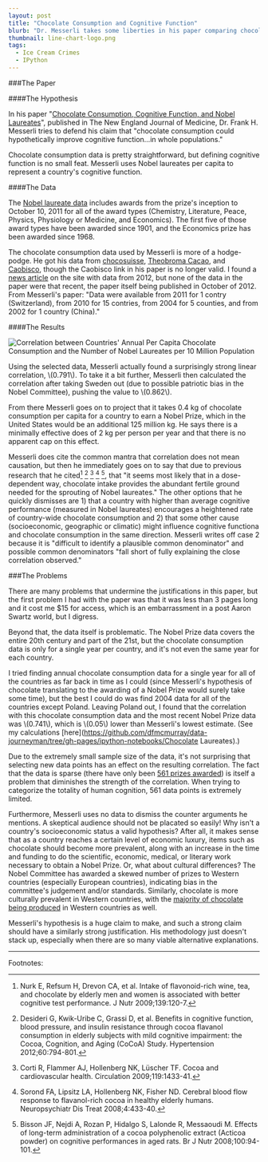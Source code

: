```yaml
---
layout: post
title: "Chocolate Consumption and Cognitive Function"
blurb: "Dr. Messerli takes some liberties in his paper comparing chocolate consumption to cognitive abilities and reaches a dubious conclusion."
thumbnail: line-chart-logo.png
tags: 
  - Ice Cream Crimes
  - IPython
---
```


###The Paper

####The Hypothesis

In his paper "[Chocolate Consumption, Cognitive Function, and Nobel Laureates](http://www.nejm.org/doi/full/10.1056/NEJMon1211064)", published in The New England Journal of Medicine, Dr. Frank H. Messerli tries to defend his claim that "chocolate consumption could hypothetically improve cognitive function...in whole populations." 

Chocolate consumption data is pretty straightforward, but defining cognitive function is no small feat. Messerli uses Nobel laureates per capita to represent a country's cognitive function.

####The Data

The [Nobel laureate data](http://en.wikipedia.org/wiki/List_of_countries_by_Nobel_laureates_per_capita) includes awards from the prize's inception to October 10, 2011 for all of the award types (Chemistry, Literature, Peace, Physics, Physiology or Medicine, and Economics). The first five of those award types have been awarded since 1901, and the Economics prize has been awarded since 1968.

The chocolate consumption data used by Messerli is more of a hodge-podge. He got his data from [chocosuisse](http://www.chocosuisse.ch/chocosuisse/en/home), [Theobroma Cacao](http://www.theobroma-cacao.de/wissen/wirtschaft/international/konsum), and [Caobisco](http://caobisco.eu/), though the Caobisco link in his paper is no longer valid. I found a [news article](http://www.confectionerynews.com/Markets/Interactive-Map-Top-20-chocolate-consuming-nations-of-2012) on the site with data from 2012, but none of the data in the paper were that recent, the paper itself being published in October of 2012. From Messerli's paper: "Data were available from 2011 for 1 contry (Switzerland), from 2010 for 15 contries, from 2004 for 5 counties, and from 2002 for 1 country (China)."

####The Results

<img class="full-size" alt="Correlation between Countries' Annual Per Capita Chocolate Consumption and the Number of Nobel Laureates per 10 Million Population" src="/img/chocolate-consumption-vs-nobel-laureates.png">

Using the selected data, Messerli actually found a surprisingly strong linear correlation, \\(0.791\\). To take it a bit further, Messerli then calculated the correlation after taking Sweden out (due to possible patriotic bias in the Nobel Committee), pushing the value to \\(0.862\\). 

From there Messerli goes on to project that it takes 0.4 kg of chocolate consumption per capita for a country to earn a Nobel Prize, which in the United States would be an additional 125 million kg. He says there is a minimally effective does of 2 kg per person per year and that there is no apparent cap on this effect.

Messerli does cite the common mantra that correlation does not mean causation, but then he immediately goes on to say that due to previous research that he cited[^1] [^2] [^3] [^4] [^5], that "it seems most likely that in a dose-dependent way, chocolate intake provides the abundant fertile ground needed for the sprouting of Nobel laureates." The other options that he quickly dismisses are 1) that a country with higher than average cognitive performance (measured in Nobel laureates) encourages a heightened rate of country-wide chocolate consumption and 2) that some other cause (socioeconomic, geographic or climatic) might influence cognitive functiona and chocolate consumption in the same direction. Messerli writes off case 2 because it is "difficult to identify a plausible common denominator" and possible common denominators "fall short of fully explaining the close correlation observed."


###The Problems

There are many problems that undermine the justifications in this paper, but the first problem I had with the paper was that it was less than 3 pages long and it cost me $15 for access, which is an embarrassment in a post Aaron Swartz world, but I digress.

Beyond that, the data itself is problematic. The Nobel Prize data covers the entire 20th century and part of the 21st, but the chocolate consumption data is only for a single year per country, and it's not even the same year for each country. 

I tried finding annual chocolate consumption data for a single year for all of the countries as far back in time as I could (since Messerli's hypothesis of chocolate translating to the awarding of a Nobel Prize would surely take some time), but the best I could do was find 2004 data for all of the countries except Poland. Leaving Poland out, I found that the correlation with this chocolate consumption data and the most recent Nobel Prize data was \\(0.741\\), which is \\(0.05\\) lower than Messerli's lowest estimate. (See my calculations [here](https://github.com/dfmcmurray/data-journeyman/tree/gh-pages/ipython-notebooks/Chocolate Laureates).)

Due to the extremely small sample size of the data, it's not surprising that selecting new data points has an effect on the resulting correlation. The fact that the data is sparse (there have only been [561 prizes awarded](http://en.wikipedia.org/wiki/List_of_Nobel_laureates)) is itself a problem that diminishes the strength of the correlation. When trying to categorize the totality of human cognition, 561 data points is extremely limited.

Furthermore, Messerli uses no data to dismiss the counter arguments he mentions. A skeptical audience should not be placated so easily! Why isn't a country's socioeconomic status a valid hypothesis? After all, it makes sense that as a country reaches a certain level of economic luxury, items such as chocolate should become more prevalent, along with an increase in the time and funding to do the scientific, economic, medical, or literary work necessary to obtain a Nobel Prize. Or, what about cultural differences? The Nobel Committee has awarded a skewed number of prizes to Western countries (especially European countries), indicating bias in the committee's judgement and/or standards. Similarly, chocolate is more culturally prevalent in Western countries, with the [majority of chocolate being produced](http://www.icco.org/about-cocoa/chocolate-industry.html) in Western countries as well.

Messerli's hypothesis is a huge claim to make, and such a strong claim should have a similarly strong justification. His methodology just doesn't stack up, especially when there are so many viable alternative explanations.

<hr>

Footnotes:

[^1]: Nurk E, Refsum H, Drevon CA, et al. Intake of flavonoid-rich wine, tea, and chocolate by elderly men and women is associated with better cognitive test performance. J Nutr 2009;139:120-7.
[^2]: Desideri G, Kwik-Uribe C, Grassi D, et al. Benefits in cognitive function, blood pressure, and insulin resistance through cocoa flavanol consumption in elderly subjects with mild cognitive impairment: the Cocoa, Cognition, and Aging (CoCoA) Study. Hypertension 2012;60:794-801.
[^3]: Corti R, Flammer AJ, Hollenberg NK, Lüscher TF. Cocoa and cardiovascular health. Circulation 2009;119:1433-41.
[^4]: Sorond FA, Lipsitz LA, Hollenberg NK, Fisher ND. Cerebral blood flow response to flavanol-rich cocoa in healthy elderly humans. Neuropsychiatr Dis Treat 2008;4:433-40.
[^5]: Bisson JF, Nejdi A, Rozan P, Hidalgo S, Lalonde R, Messaoudi M. Effects of long-term administration of a cocoa polyphenolic extract (Acticoa powder) on cognitive performances in aged rats. Br J Nutr 2008;100:94-101.

